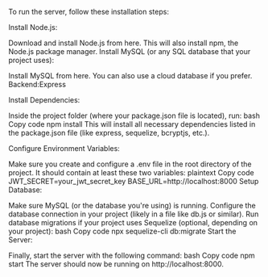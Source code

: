To run the server, follow these installation steps:

Install Node.js:

Download and install Node.js from here. This will also install npm, the Node.js package manager.
Install MySQL (or any SQL database that your project uses):

Install MySQL from here.
You can also use a cloud database if you prefer.
Backend:Express

Install Dependencies:

Inside the project folder (where your package.json file is located), run:
bash
Copy code
npm install
This will install all necessary dependencies listed in the package.json file (like express, sequelize, bcryptjs, etc.).

Configure Environment Variables:

Make sure you create and configure a .env file in the root directory of the project.
It should contain at least these two variables:
plaintext
Copy code
JWT_SECRET=your_jwt_secret_key
BASE_URL=http://localhost:8000
Setup Database:

Make sure MySQL (or the database you're using) is running.
Configure the database connection in your project (likely in a file like db.js or similar).
Run database migrations if your project uses Sequelize (optional, depending on your project):
bash
Copy code
npx sequelize-cli db:migrate
Start the Server:

Finally, start the server with the following command:
bash
Copy code
npm start
The server should now be running on http://localhost:8000.
